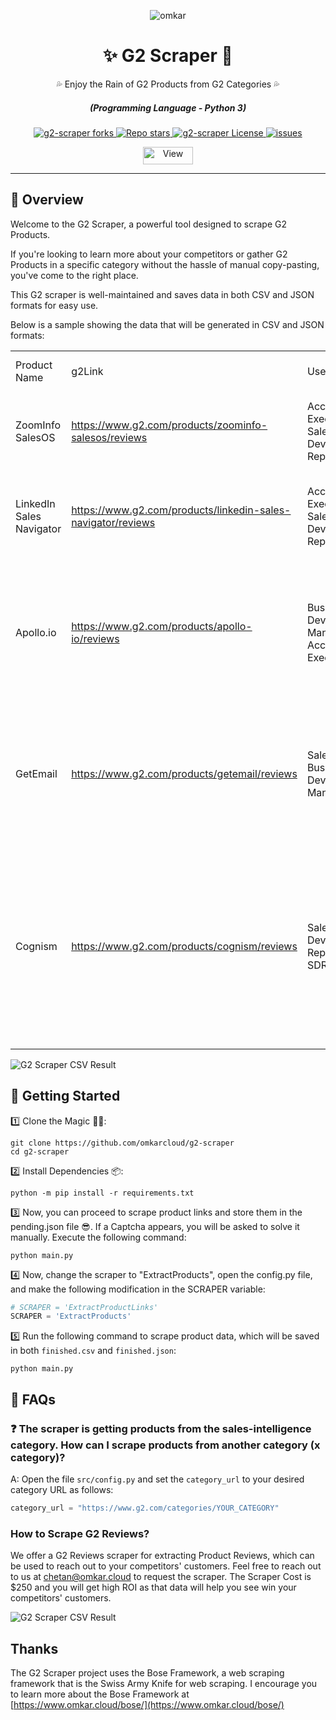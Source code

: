 <p align="center">
  <img src="https://www.omkar.cloud/images/favicon/prod/favicon-256x256.png" alt="omkar" />
</p>
  <div align="center" style="margin-top: 0;">
  <h1>✨ G2 Scraper 🤖</h1>
  <p>💦 Enjoy the Rain of G2 Products from G2 Categories 💦</p>
</div>
<em>
  <h5 align="center">(Programming Language - Python 3)</h5>
</em>
<p align="center">
  <a href="#">
    <img alt="g2-scraper forks" src="https://img.shields.io/github/forks/omkarcloud/g2-scraper?style=for-the-badge" />
  </a>
  <a href="#">
    <img alt="Repo stars" src="https://img.shields.io/github/stars/omkarcloud/g2-scraper?style=for-the-badge&color=yellow" />
  </a>
  <a href="#">
    <img alt="g2-scraper License" src="https://img.shields.io/github/license/omkarcloud/g2-scraper?color=orange&style=for-the-badge" />
  </a>
  <a href="https://github.com/omkarcloud/g2-scraper/issues">
    <img alt="issues" src="https://img.shields.io/github/issues/omkarcloud/g2-scraper?color=purple&style=for-the-badge" />
  </a>
</p>
<p align="center">
  <img src="https://views.whatilearened.today/views/github/omkarcloud/g2-scraper.svg" width="80px" height="28px" alt="View" />
</p>

---


## 🌟 Overview

Welcome to the G2 Scraper, a powerful tool designed to scrape G2 Products.

If you're looking to learn more about your competitors or gather G2 Products in a specific category without the hassle of manual copy-pasting, you've come to the right place.

This G2 scraper is well-maintained and saves data in both CSV and JSON formats for easy use.

Below is a sample showing the data that will be generated in CSV and JSON formats:

| | | | | | | | | | | | | | | | | |
|-|-|-|-|-|-|-|-|-|-|-|-|-|-|-|-|-|
|Product Name|g2Link|Users|Industries|Market Segment|Website|Ratings|Number Of Reviews|Discussions|Languages Supported|Seller|Company Website|Year Founded|HQ Location|Twitter|LinkedIn Page|Description|
|ZoomInfo SalesOS|https://www.g2.com/products/zoominfo-salesos/reviews|Account Executive, Sales Development Representative|Computer Software, Information Technology and Services|50% Mid-Market, 27% Small-Business|https://www.g2.com/external_clickthroughs/record?secure%5Bproduct_id%5D=577&secure%5Btoken%5D=a6dcf452cbef3af387e2d6fe68e882acf77c051e2e52d1ac31669daf9c5c4b67&secure%5Burl%5D=https%3A%2F%2Fwww.zoominfo.com%2Fsolutions%2Fsales&secure%5Burl_type%5D=product_website|4.4 out of 5 stars|6,570 reviews|https://www.zoominfo.com/solutions/sales|English|ZoomInfo|https://www.g2.com/external_clickthroughs/record?secure%5Bproduct_id%5D=&secure%5Btoken%5D=73b9fc26721422b1f75a0a0171ea9d662565122957067aa28f75934d532b76e0&secure%5Burl%5D=https%3A%2F%2Fwww.zoominfo.com%2F&secure%5Burl_type%5D=company_website|2000|Vancouver, WA|@ZoomInfo 24,184 Twitter followers|https://www.g2.com/external_clickthroughs/record?secure%5Bproduct_id%5D=&secure%5Btoken%5D=88a9236a08f0fd261096f3656d6dec946fe932ddb1001434a95f62c09f7c9562&secure%5Burl%5D=https%3A%2F%2Fwww.linkedin.com%2Fcompany%2Fzoominfo%2F&secure%5Burl_type%5D=linkedin_company_website|ZoomInfo SalesOS is the modern go-to-market ...|
|LinkedIn Sales Navigator|https://www.g2.com/products/linkedin-sales-navigator/reviews|Account Executive, Sales Development Representative|Computer Software, Information Technology and Services|51% Mid-Market, 32% Small-Business|https://www.g2.com/external_clickthroughs/record?secure%5Bproduct_id%5D=408&secure%5Btoken%5D=baed796e079e4d0047b44f263af194b38c08bca3724c053b3349267e15e37f42&secure%5Burl%5D=https%3A%2F%2Fbusiness.linkedin.com%2Fsales-solutions%2Fsales-navigator&secure%5Burl_type%5D=product_website|4.3 out of 5 stars|1,711 reviews|https://business.linkedin.com/sales-solutions/sales-navigator|German, English, French, Italian, Dutch, Portuguese, Spanish|LinkedIn|https://www.g2.com/external_clickthroughs/record?secure%5Bproduct_id%5D=&secure%5Btoken%5D=678f33ce4bd57e97739d423cdad6d2d186287722f7ae5f8f25ddc823334efcfd&secure%5Burl%5D=http%3A%2F%2Flinkedin.com&secure%5Burl_type%5D=company_website|2003|Sunnyvale, CA|@LinkedIn 1,779,905 Twitter followers|https://www.g2.com/external_clickthroughs/record?secure%5Bproduct_id%5D=&secure%5Btoken%5D=4f2373177e89c9675d8ca4c249b3e2bad2ed6ed78972ec408b4c3f5319ae7df6&secure%5Burl%5D=https%3A%2F%2Fwww.linkedin.com%2Fcompany%2F1337%2F&secure%5Burl_type%5D=linkedin_company_website|LinkedIn Sales Navigator is the best version of LinkedIn for salespeople..|
|Apollo.io|https://www.g2.com/products/apollo-io/reviews|Business Development Manager, Account Executive|Marketing and Advertising, Information Technology and Services|70% Small-Business, 25% Mid-Market|https://www.g2.com/external_clickthroughs/record?secure%5Bproduct_id%5D=19743&secure%5Btoken%5D=31f6de36b12a56ebef5bc8a37cbdf8ba4b3a86544fb462223064e07005343f80&secure%5Burl%5D=https%3A%2F%2Fwww.apollo.io%2Fpricing%2F&secure%5Burl_type%5D=product_website|4.8 out of 5 stars|5,254 reviews|https://www.g2.com/products/apollo-io/discuss| |Apollo.io|https://www.g2.com/external_clickthroughs/record?secure%5Bproduct_id%5D=&secure%5Btoken%5D=7f23c0da8643541a3488fc4403d7b55b0012342cbcfcc1737b8acb29bfd6d86c&secure%5Burl%5D=https%3A%2F%2Fwww.apollo.io%2F&secure%5Burl_type%5D=company_website|2015|San Francisco, CA|@MeetApollo 3,154 Twitter followers|https://www.g2.com/external_clickthroughs/record?secure%5Bproduct_id%5D=&secure%5Btoken%5D=75153564610ff5bb992a8855a2934ea5aa45681ab31ab8ec02142a386e9c827b&secure%5Burl%5D=https%3A%2F%2Fwww.linkedin.com%2Fcompany%2F18511550%2F&secure%5Burl_type%5D=linkedin_company_website|Apollo is an all-in-one sales intelligence platform with tools to help you prospect, engage, and drive more revenue...|
|GetEmail|https://www.g2.com/products/getemail/reviews|Sales Manager, Business Development Manager|Marketing and Advertising, Financial Services|71% Small-Business, 19% Mid-Market|https://www.g2.com/external_clickthroughs/record?secure%5Bproduct_id%5D=80766&secure%5Btoken%5D=b49194146ce372bf42b474c4b4f76e90220a2a22684556fa6185d5e59c317b39&secure%5Burl%5D=https%3A%2F%2Fgetemail.io%2F%23pricing&secure%5Burl_type%5D=product_website|4.6 out of 5 stars|328 reviews|https://www.g2.com/products/getemail/discuss| |Dun & Bradstreet|https://www.g2.com/external_clickthroughs/record?secure%5Bproduct_id%5D=&secure%5Btoken%5D=0336b7751ebc594598598c1fff94f112098bf8b18f5e2e7847554cb9ede0939a&secure%5Burl%5D=http%3A%2F%2Fwww.dnb.com&secure%5Burl_type%5D=company_website| |Short Hills, NJ|@DunBradstreet 21,456 Twitter followers|https://www.g2.com/external_clickthroughs/record?secure%5Bproduct_id%5D=&secure%5Btoken%5D=eb0087fdf74e1b92c5865c1e4a2ebaf18fe2adad7a1794463f4c847987339182&secure%5Burl%5D=https%3A%2F%2Fwww.linkedin.com%2Fcompany%2F2385%2F&secure%5Burl_type%5D=linkedin_company_website|GetEmail.io uses Big Data & Artificial Intelligence to guess the professional email address of anyone on Earth...|
|Cognism|https://www.g2.com/products/cognism/reviews|Sales Development Representative, SDR|Computer Software, Information Technology and Services|46% Mid-Market, 45% Small-Business|https://www.g2.com/external_clickthroughs/record?secure%5Bproduct_id%5D=38170&secure%5Btoken%5D=daf0e90b540b30b96e6e2c2cc0fa9dfb7b57b9704bf625a35450ba9b3fad005f&secure%5Burl%5D=https%3A%2F%2Fwww.cognism.com%2F&secure%5Burl_type%5D=product_website|4.7 out of 5 stars|425 reviews|https://www.g2.com/products/cognism/discuss|English|Cognism|https://www.g2.com/external_clickthroughs/record?secure%5Bproduct_id%5D=&secure%5Btoken%5D=2e5225fdbae28eb49058fce9e03ced309adbd4e4924c4884af8f3d8c27bc4351&secure%5Burl%5D=http%3A%2F%2Fwww.cognism.com&secure%5Burl_type%5D=company_website|2015|London|@Cognism 2,324 Twitter followers|https://www.g2.com/external_clickthroughs/record?secure%5Bproduct_id%5D=&secure%5Btoken%5D=78ff13d0775850540e24c5428a22429df30401c7c5c9e145e7c5e8e7e3b341f2&secure%5Burl%5D=https%3A%2F%2Fwww.linkedin.com%2Fcompany%2F10533439%2F&secure%5Burl_type%5D=linkedin_company_website|Cognism is a leader in international sales intelligence, setting a new standard for data quality and compliance, trusted by 1000+ revenue teams worldwide...|


![G2 Scraper CSV Result](https://raw.githubusercontent.com/omkarcloud/g2-scraper/master/img/example_result.png)

## 🚀 Getting Started

1️⃣ Clone the Magic 🧙‍♀️:
```shell
git clone https://github.com/omkarcloud/g2-scraper
cd g2-scraper
```

2️⃣ Install Dependencies 📦:
```shell
python -m pip install -r requirements.txt
```

3️⃣ Now, you can proceed to scrape product links and store them in the pending.json file 😎. If a Captcha appears, you will be asked to solve it manually. Execute the following command:
```shell
python main.py
```

4️⃣ Now, change the scraper to "ExtractProducts", open the config.py file, and make the following modification in the SCRAPER variable:
```python
# SCRAPER = 'ExtractProductLinks'
SCRAPER = 'ExtractProducts'
```

5️⃣ Run the following command to scrape product data, which will be saved in both `finished.csv` and `finished.json`:
```shell
python main.py
```

## 🤔 FAQs

### ❓ The scraper is getting products from the sales-intelligence category. How can I scrape products from another category (x category)?

A: Open the file `src/config.py` and set the `category_url` to your desired category URL as follows:
```python
category_url = "https://www.g2.com/categories/YOUR_CATEGORY"
```

### How to Scrape G2 Reviews?

We offer a G2 Reviews scraper for extracting Product Reviews, which can be used to reach out to your competitors' customers. Feel free to reach out to us at chetan@omkar.cloud to request the scraper. The Scraper Cost is $250 and you will get high ROI as that data will help you see win your competitors' customers.

![G2 Scraper CSV Result](https://raw.githubusercontent.com/omkarcloud/g2-scraper/master/img/example_result.png)

## Thanks

The G2 Scraper project uses the Bose Framework, a web scraping framework that is the Swiss Army Knife for web scraping. I encourage you to learn more about the Bose Framework at [https://www.omkar.cloud/bose/](https://www.omkar.cloud/bose/)